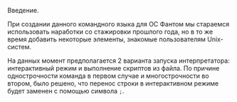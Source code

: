 Введение.

 При создании данного командного языка для ОС Фантом мы стараемся использовать наработки со стажировки прошлого года,
 но в то же время добавить некоторые элементы, знакомые пользователям Unix-систем.
 
 На данных момент предполагается 2 варианта запуска интерпретатора: интерактивный режим и выполнение скриптов из файла. 
 По причине однострочности команда в первом случае и многострочности во втором, было решено,
 что перенос строки в интерактивном режиме будет заменен с помощью символа `;`.
